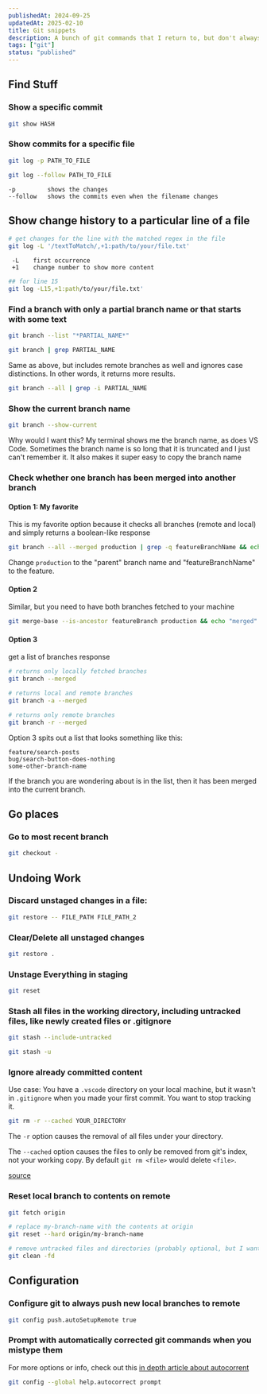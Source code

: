 ```yaml
---
publishedAt: 2024-09-25
updatedAt: 2025-02-10
title: Git snippets
description: A bunch of git commands that I return to, but don't always remember
tags: ["git"]
status: "published"
---
```


## Find Stuff

### Show a specific commit

```sh
git show HASH
```

### Show commits for a specific file

```sh
git log -p PATH_TO_FILE
```

```sh
git log --follow PATH_TO_FILE
```

```
-p         shows the changes
--follow   shows the commits even when the filename changes
```

## Show change history to a particular line of a file

```sh
# get changes for the line with the matched regex in the file
git log -L '/textToMatch/,+1:path/to/your/file.txt'
```

```
 -L    first occurrence
 +1    change number to show more content
```

```sh
## for line 15
git log -L15,+1:path/to/your/file.txt'
```

### Find a branch with only a partial branch name or that starts with some text

```sh
git branch --list "*PARTIAL_NAME*"
```

```sh
git branch | grep PARTIAL_NAME
```

Same as above, but includes remote branches as well and ignores case distinctions. In other words, it returns more results.

```sh
git branch --all | grep -i PARTIAL_NAME
```

### Show the current branch name

```sh
git branch --show-current
```

Why would I want this? My terminal shows me the branch name, as does VS Code.
Sometimes the branch name is so long that it is truncated and I just can't remember it. It also makes it super easy to copy the branch name

### Check whether one branch has been merged into another branch

#### Option 1: My favorite

This is my favorite option because it checks all branches (remote and local) and simply returns a boolean-like response

```sh
git branch --all --merged production | grep -q featureBranchName && echo "MERGED" || echo "NOT MERGED"
```

Change `production` to the "parent" branch name and "featureBranchName" to the feature.

#### Option 2

Similar, but you need to have both branches fetched to your machine

```sh
git merge-base --is-ancestor featureBranch production && echo "merged" || echo "not merged"
```

#### Option 3

get a list of branches response

```sh
# returns only locally fetched branches
git branch --merged

# returns local and remote branches
git branch -a --merged

# returns only remote branches
git branch -r --merged
```

Option 3 spits out a list that looks something like this:

```
feature/search-posts
bug/search-button-does-nothing
some-other-branch-name
```

If the branch you are wondering about is in the list, then it has been merged into the current branch.

## Go places

### Go to most recent branch

```sh
git checkout -
```

## Undoing Work

### Discard unstaged changes in a file:

```sh
git restore -- FILE_PATH FILE_PATH_2
```

### Clear/Delete all unstaged changes

```sh
git restore .
```

### Unstage Everything in staging

```sh
git reset
```

### Stash all files in the working directory, including untracked files, like newly created files or .gitignore

```sh
git stash --include-untracked
```

```sh
git stash -u
```

### Ignore already committed content

Use case: You have a `.vscode` directory on your local machine, but it wasn't in `.gitignore` when you made your first commit. You want to stop tracking it.

```sh
git rm -r --cached YOUR_DIRECTORY
```

The `-r` option causes the removal of all files under your directory.

The `--cached` option causes the files to only be removed from git's index, not your working copy. By default `git rm <file>` would delete `<file>`.

[source](https://stackoverflow.com/a/1330097/9301652)

### Reset local branch to contents on remote

```sh
git fetch origin

# replace my-branch-name with the contents at origin
git reset --hard origin/my-branch-name

# remove untracked files and directories (probably optional, but I wanted to be completely reset)
git clean -fd
```

## Configuration

### Configure git to always push new local branches to remote

```sh
git config push.autoSetupRemote true
```

### Prompt with automatically corrected git commands when you mistype them

For more options or info, check out this [in depth article about autocorrent](https://blog.gitbutler.com/why-is-git-autocorrect-too-fast-for-formula-one-drivers/)

```sh
git config --global help.autocorrect prompt
```
